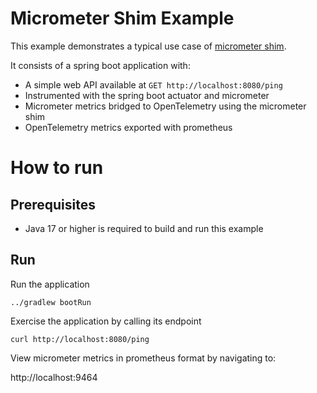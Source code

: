 # Micrometer Shim Example

This example demonstrates a typical use case
of [micrometer shim](https://github.com/open-telemetry/opentelemetry-java-instrumentation/tree/main/instrumentation/micrometer/micrometer-1.5/library).

It consists of a spring boot application with:

- A simple web API available at `GET http://localhost:8080/ping`
- Instrumented with the spring boot actuator and micrometer
- Micrometer metrics bridged to OpenTelemetry using the micrometer shim
- OpenTelemetry metrics exported with prometheus

# How to run

## Prerequisites

* Java 17 or higher is required to build and run this example

## Run

Run the application

```shell
../gradlew bootRun
```

Exercise the application by calling its endpoint

```shell
curl http://localhost:8080/ping
```

View micrometer metrics in prometheus format by navigating to:

http://localhost:9464
